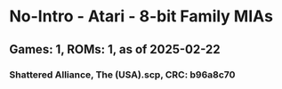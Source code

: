 # No-Intro - Atari - 8-bit Family MIAs
## Games: 1, ROMs: 1, as of 2025-02-22

### Shattered Alliance, The (USA).scp, CRC: b96a8c70
